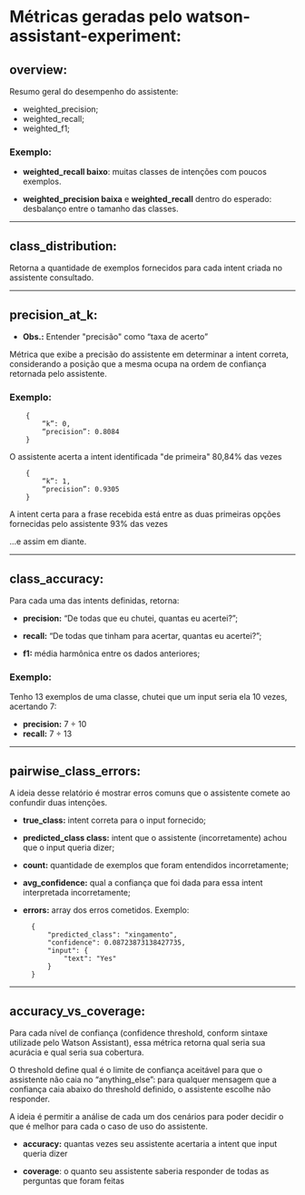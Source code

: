 # Métricas geradas pelo watson-assistant-experiment:

## **overview:**

Resumo geral do desempenho do assistente:

- weighted_precision;
- weighted_recall;
- weighted_f1;

### Exemplo:

- **weighted_recall baixo**: muitas classes de intenções com poucos exemplos.

- **weighted_precision baixa** e **weighted_recall** dentro do esperado: desbalanço entre o tamanho das classes.

---

## **class_distribution:**

Retorna a quantidade de exemplos fornecidos para cada intent criada no assistente consultado.

---

## **precision_at_k:**

- **Obs.:** Entender "precisão" como “taxa de acerto”

Métrica que exibe a precisão do assistente em determinar a intent correta, considerando a posição que a mesma ocupa na ordem de confiança retornada pelo assistente.

### Exemplo:

        {
            “k”: 0,
            “precision”: 0.8084
        }

O assistente acerta a intent identificada "de primeira" 80,84% das vezes

        {
            “k”: 1,
            “precision”: 0.9305
        }

A intent certa para a frase recebida está entre as duas primeiras opções fornecidas pelo assistente 93% das vezes

…e assim em diante.

---

## **class_accuracy:**

Para cada uma das intents definidas, retorna:

- **precision:** “De todas que eu chutei, quantas eu acertei?”;

- **recall:** “De todas que tinham para acertar, quantas eu acertei?”;

- **f1:** média harmônica entre os dados anteriores;

### Exemplo:

Tenho 13 exemplos de uma classe, chutei que um input seria ela 10 vezes, acertando 7:

- **precision:** 7 ÷ 10
- **recall:** 7 ÷ 13

---

## **pairwise_class_errors:**

A ideia desse relatório é mostrar erros comuns que o assistente comete ao confundir duas intenções.

- **true_class:** intent correta para o input fornecido;

- **predicted_class class:** intent que o assistente (incorretamente) achou que o input queria dizer;

- **count:** quantidade de exemplos que foram entendidos incorretamente;

- **avg_confidence:** qual a confiança que foi dada para essa intent interpretada incorretamente;

- **errors:** array dos erros cometidos. Exemplo:

        {
            "predicted_class": "xingamento",
            "confidence": 0.08723873138427735,
            "input": {
                "text": "Yes"
            }
        }

---

## **accuracy_vs_coverage:**

Para cada nível de confiança (confidence threshold, conform sintaxe utilizade pelo Watson Assistant), essa métrica retorna qual seria sua acurácia e qual seria sua cobertura.

O threshold define qual é o limite de confiança aceitável para que o assistente não caia no “anything_else”: para qualquer mensagem que a confiança caia abaixo do threshold definido, o assistente escolhe não responder.

A ideia é permitir a análise de cada um dos cenários para poder decidir o que é melhor para cada o caso de uso do assistente.

- **accuracy:** quantas vezes seu assistente acertaria a intent que input queria dizer

- **coverage**: o quanto seu assistente saberia responder de todas as perguntas que foram feitas
